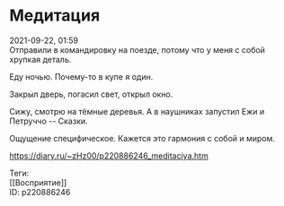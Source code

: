 Медитация
==========

   
 2021-09-22, 01:59   
  Отправили в командировку на поезде, потому что у меня с собой хрупкая деталь.   
   
 Еду ночью. Почему-то в купе я один.   
   
 Закрыл дверь, погасил свет, открыл окно.   
   
 Сижу, смотрю на тёмные деревья. А в наушниках запустил Ежи и Петруччо -- Сказки.   
   
 Ощущение специфическое. Кажется это гармония с собой и миром.   
    
 <https://diary.ru/~zHz00/p220886246_meditaciya.htm>   
   
 Теги:   
 [[Восприятие]]   
 ID: p220886246